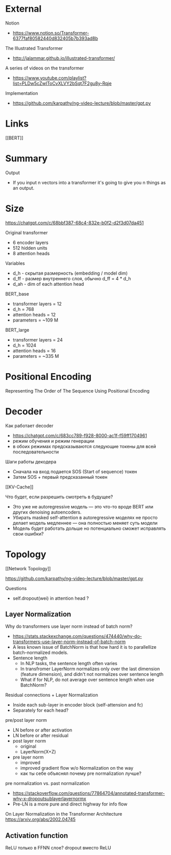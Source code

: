 

# External

Notion
- https://www.notion.so/Transformer-6377faf80582440d832405b7b393ad8b

The Illustrated Transformer
- http://jalammar.github.io/illustrated-transformer/

A series of videos on the transformer
- https://www.youtube.com/playlist?list=PLDw5cZwIToCvXLVY2bSqt7F2gu8y-Rqje

Implementation
- https://github.com/karpathy/ng-video-lecture/blob/master/gpt.py


# Links

[[BERT]]

# Summary

Output
- If you input n vectors into a transformer it's going to give you n things as an output.

# Size

https://chatgpt.com/c/68bbf387-68c4-832e-b0f2-d2f3d07da451

Original transformer
- 6 encoder layers
- 512 hidden units
- 8 attention heads

Variables
- d_h - скрытая размерность (embedding / model dim)
- d_ff - размер внутреннего слоя, обычно d_ff = 4 * d_h
- d_ah - dim of each attention head

BERT_base
- transformer layers = 12
- d_h = 768
- attention heads = 12
- parameters = ~109 M

BERT_large
- transformer layers = 24
- d_h = 1024
- attention heads = 16
- parameters = ~335 M

# Positional Encoding

Representing The Order of The Sequence Using Positional Encoding


# Decoder

Как работает decoder
- https://chatgpt.com/c/683cc789-f928-8000-ac1f-f59ff1704961
- режим обучения и режим генерации
- в обоих режимах предсказываются следующие токены для всей последовательности

Шаги работы декодера
- Сначала на вход подается SOS (Start of sequence) токен
- Затем SOS + первый предсказанный токен

[[KV-Cache]]

Что будет, если разрешить смотреть в будущее?
- Это уже не autoregressive модель — это что-то вроде BERT или других denoising autoencoders.
- Убирать masked self-attention в autoregressive моделях не просто делает модель медленнее —  она полностью меняет суть модели
- Модель будет работать дольше но потенциально сможет исправлять свои ошибки?



# Topology

[[Network Topology]]

https://github.com/karpathy/ng-video-lecture/blob/master/gpt.py

Questions
- self.dropout(wei) in attention head ?

## Layer Normalization

Why do transformers use layer norm instead of batch norm?
- https://stats.stackexchange.com/questions/474440/why-do-transformers-use-layer-norm-instead-of-batch-norm
- A less known issue of BatchNorm is that how hard it is to parallellize batch-normalized models.
- Sentence length
	- In NLP tasks, the sentence length often varies
	- In transfromer LayerNorm normalizes only over the last dimension (feature dimension), and didn't not normalizes over sentence length
	- What if for NLP, do not average over sentence length when use BatchNorm?

Residual connections + Layer Normalization
- Inside each sub-layer in encoder block (self-attension and fc)
- Separately for each head?

pre/post layer norm
- LN before or after activation
- LN before or after residual
- post layer norm
	- original
	- LayerNorm(X+Z)
- pre layer norm
	- improved
	- improved gradient flow w/o Normalization on the way
	- как ты себе объяснял почему pre normalization лучше?

pre normalization vs. past normalization
- https://stackoverflow.com/questions/77864704/annotated-transformer-why-x-dropoutsublayerlayernormx
- Pre-LN is a more pure and direct highway for info flow

On Layer Normalization in the Transformer Architecture
https://arxiv.org/abs/2002.04745


## Activation function

ReLU только в FFNN слое?
dropout вместо ReLU
